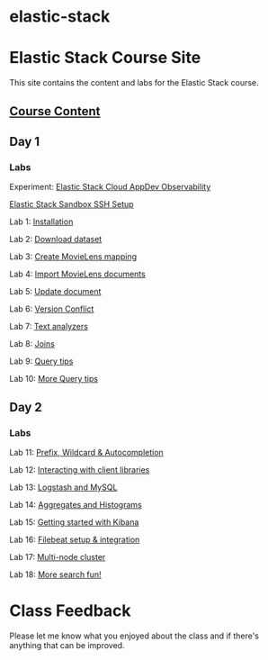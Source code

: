 # elastic-stack

# Elastic Stack Course Site 

This site contains the content and labs for the Elastic Stack course. 


## [Course Content](https://drive.google.com/file/d/1nH8k3TITrDJ0bn6tmCDPiGBkSg4C-Kxd/view?usp=sharing)

## Day 1 

### Labs

Experiment: [Elastic Stack Cloud AppDev Observability](https://drive.google.com/file/d/1fiIH0pQEnqN07XPbcgtzoKTq9PEIUUqQ/view?usp=sharing)

[Elastic Stack Sandbox SSH Setup](labs/001_setup/)

Lab 1: [Installation](labs/01-install/index.md)   

Lab 2: [Download dataset](labs/02-movielens/index.md) 

Lab 3: [Create MovieLens mapping](labs/03-movielens-mapping/index.md)

Lab 4: [Import MovieLens documents](labs/04-movielens-data/index.md)

Lab 5: [Update document](labs/05-update-document/index.md)

Lab 6: [Version Conflict](labs/06-versions/index.md)

Lab 7: [Text analyzers](labs/07-analyzers/index.md)

Lab 8: [Joins](labs/08-join/index.md)

Lab 9: [Query tips](labs/09-search/index.md)

Lab 10: [More Query tips](labs/10-more-search/index.md)


## Day 2

### Labs 
Lab 11: [Prefix, Wildcard & Autocompletion](labs/11-prefix-wildcard/index.md)

Lab 12: [Interacting with client libraries](labs/12-python/index.md)

Lab 13: [Logstash and MySQL](labs/13-logstash/index.md)

Lab 14: [Aggregates and Histograms](labs/14-aggs/index.md)

Lab 15: [Getting started with Kibana](labs/15-kibana/index.md)

Lab 16: [Filebeat setup & integration](labs/16-filebeat/index.md)

Lab 17: [Multi-node cluster](labs/17-multi-node/index.md)

Lab 18: [More search fun!](labs/18-complex-queries/index.md)


# Class Feedback

Please let me know what you enjoyed about the class and if there's anything that can be improved. 
